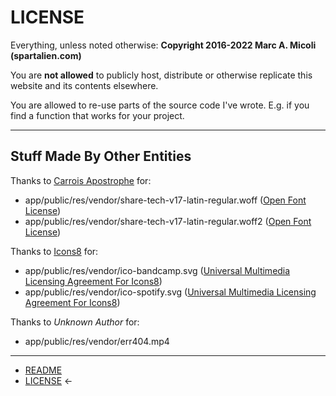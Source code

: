 # LICENSE

Everything, unless noted otherwise: **Copyright 2016-2022 Marc A. Micoli (spartalien.com)**

You are **not allowed** to publicly host, distribute or otherwise replicate this website and its contents elsewhere.

You are allowed to re-use parts of the source code I've wrote. E.g. if you find a function that works for your project.

---

## Stuff Made By Other Entities

Thanks to [Carrois Apostrophe](https://carrois.com) for:

- app/public/res/vendor/share-tech-v17-latin-regular.woff ([Open Font License](https://scripts.sil.org/cms/scripts/page.php?site_id=nrsi&id=OFL))
- app/public/res/vendor/share-tech-v17-latin-regular.woff2 ([Open Font License](https://scripts.sil.org/cms/scripts/page.php?site_id=nrsi&id=OFL))

Thanks to [Icons8](https://icons8.com) for:

- app/public/res/vendor/ico-bandcamp.svg ([Universal Multimedia Licensing Agreement For Icons8](https://intercom.help/icons8-7fb7577e8170/en/articles/5534926-universal-multimedia-licensing-agreement-for-icons8))
- app/public/res/vendor/ico-spotify.svg ([Universal Multimedia Licensing Agreement For Icons8](https://intercom.help/icons8-7fb7577e8170/en/articles/5534926-universal-multimedia-licensing-agreement-for-icons8))

Thanks to *Unknown Author* for:

- app/public/res/vendor/err404.mp4

---

- [README](README.md)
- [LICENSE](LICENSE.md) ←
